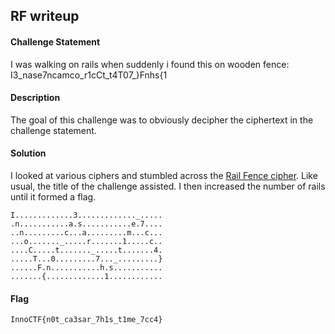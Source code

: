 ## RF writeup

#### Challenge Statement

I was walking on rails when suddenly i found this on wooden fence: I3_nase7ncamсo_r1сCt_t4T07_}Fnhs{1

#### Description

The goal of this challenge was to obviously decipher the ciphertext in the challenge statement.

#### Solution

I looked at various ciphers and stumbled across the [Rail Fence cipher](https://en.wikipedia.org/wiki/Rail_fence_cipher). Like usual, the title of the challenge assisted.  I then increased the number of rails until it formed a flag.

```
I.............3............._.....
.n...........a.s...........e.7....
..n.........c...a.........m...с...
...o......._.....r.......1.....с..
....C.....t......._.....t.......4.
.....T...0.........7..._.........}
......F.n...........h.s...........
.......{.............1............
```

#### Flag

`InnoCTF{n0t_ca3sar_7h1s_t1me_7сс4}`